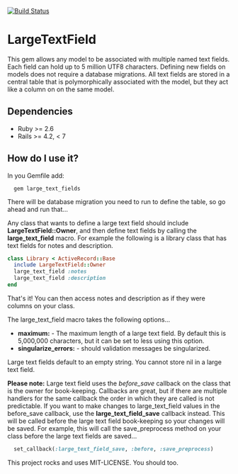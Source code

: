 [![Build Status](https://semaphoreci.com/api/v1/projects/3d5b004f-ce96-4e9a-9591-79ccc52d2b1f/704179/badge.svg)](https://semaphoreci.com/invoca-inc/large_text_field)

# LargeTextField

This gem allows any model to be associated with multiple named text fields.  Each field can hold up to 5 million UTF8
characters.  Defining new fields on models does not require a database migrations. All text fields are stored in a
central table that is polymorphically associated with the model, but they act like a column on on the same model.

## Dependencies
* Ruby >= 2.6
* Rails >= 4.2, < 7

## How do I use it?
In you Gemfile add:

```
  gem large_text_fields
```

There will be database migration you need to run to define the table, so go ahead and run that...

Any class that wants to define a large text field should include **LargeTextField::Owner**, and then define text fields by calling the **large_text_field** macro.  For example the following is a library class that has text fields for notes and description.

```ruby
class Library < ActiveRecord::Base
  include LargeTextField::Owner
  large_text_field :notes
  large_text_field :description
end
```

That's it!  You can then access notes and description as if they were columns on your class.

The large_text_field macro takes the following options...

 * **maximum:** - The maximum length of a large text field. By default this is 5,000,000 characters, but it can be set to less using this option.
 * **singularize_errors:** - should validation messages be singularized.

Large text fields default to an empty string.  You cannot store nil in a large text field.

**Please note:**  Large text field uses the *before_save* callback on the class that is the owner for book-keeping.   Callbacks are great, but if there are multiple handlers for the same callback the order in which they are called is not predictable.  If you want to make changes to large_text_field values in the before_save callback, use the **large_text_field_save** callback instead.  This will be called before the large text field book-keeping so your changes will be saved.  For example, this will call the save_preprocess method on your class before the large text fields are saved...

```ruby
  set_callback(:large_text_field_save, :before, :save_preprocess)
```

This project rocks and uses MIT-LICENSE.  You should too.
